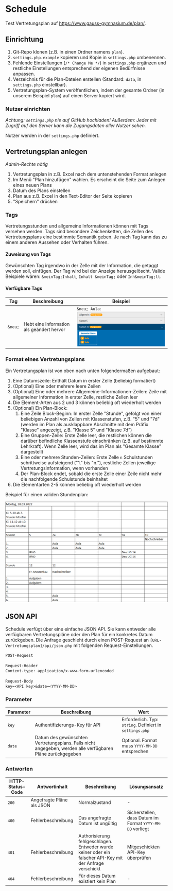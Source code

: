 # Schedule

Test
Vertretungsplan auf https://www.gauss-gymnasium.de/plan/.

## Einrichtung


1. Git-Repo klonen (z.B. in einen Ordner namens `plan`).
1. `settings.php.example` kopieren und Kopie in `settings.php` umbenennen.
1. Fehlende Einstellungen (`/* Change Me */`) in `settings.php` ergänzen und restliche Einstellungen entsprechend der eigenen Bedürfnisse anpassen.
1. Verzeichnis für die Plan-Dateien erstellen (Standard: `data`, in `settings.php` einstellbar).
1. Vertretungsplan-System veröffentlichen, indem der gesamte Ordner (in unserem Beispiel `plan`) auf einen Server kopiert wird.

### Nutzer einrichten

*Achtung: `settings.php` nie auf GitHub hochladen! Außerdem: Jeder mit Zugriff auf den Server kann die Zugangsdaten aller Nutzer sehen.*

Nutzer werden in der `settings.php` definiert.

## Vertretungsplan anlegen

*Admin-Rechte nötig*

1. Vertretungsplan in z.B. Excel nach dem untenstehenden Format anlegen
1. Im Menü "Plan hinzufügen" wählen. Es erscheint die Seite zum Anlegen eines neuen Plans
1. Datum des Plans einstellen
1. Plan aus z.B. Excel in den Text-Editor der Seite kopieren
1. "Speichern" drücken

### Tags

Vertretungsstunden und allgemeine Informationen können mit Tags versehen werden. Tags sind besondere Zeichenketten, die Zellen des Vertretungsplans eine bestimmte Semantik geben. Je nach Tag kann das zu einem anderen Aussehen oder Verhalten führen.

#### Zuweisung von Tags

Gewünschten Tag irgendwo in der Zelle mit der Information, die getaggt werden soll, einfügen. Der Tag wird bei der Anzeige herausgelöscht. Valide Beispiele wären: `&meinTag;Inhalt`, `Inhalt &meinTag;` oder `Inh&meinTag;lt`.

#### Verfügbare Tags

Tag     | Beschreibung                              | Beispiel
--------|-------------------------------------------|-------------
`&neu;` | Hebt eine Information als geändert hervor | `&neu; Aula`: ![Getaggte Inhalte werden hervorgehoben](img/ExampleLessonChanged.png)

### Format eines Vertretungsplans

Ein Vertretungsplan ist von oben nach unten folgendermaßen aufgebaut:

1. Eine Datumszeile: Enthält Datum in erster Zelle (beliebig formatiert)
1. (Optional) Eine oder mehrere leere Zeilen
1. (Optional) Eine oder mehrere Allgemeine-Informationen-Zeilen: Zeile mit allgemeiner Information in erster Zelle, restliche Zellen leer
1. Die Element-Arten aus 2 und 3 können beliebig oft wiederholt werden
1. (Optional) Ein Plan-Block:
    1. Eine Zeile Block-Beginn: In erster Zelle "Stunde", gefolgt von einer beliebigen Anzahl von Zellen mit Klassenstufen, z.B. "5" und "7d" (werden im Plan als ausklappbare Abschnitte mit dem Präfix "Klasse" angezeigt, z.B. "Klasse 5" und "Klasse 7d")
    1. Eine Gruppen-Zeile: Erste Zelle leer, die restlichen können die darüber befindliche Klassenstufe einschränken (z.B. auf bestimmte Lehrkraft). Wenn Zelle leer, wird das im Plan als "Gesamte Klasse" dargestellt
    1. Eine oder mehrere Stunden-Zeilen: Erste Zelle `n` Schulstunden schrittweise aufsteigend ("1." bis "n."), restliche Zellen jeweilige Vertretungsinformation, wenn vorhanden
    4. Der Plan-Block endet, sobald die erste Zelle einer Zeile nicht mehr die nachfolgende Schulstunde beinhaltet
1. Die Elementarten 2-5 können beliebig oft wiederholt werden

Beispiel für einen validen Stundenplan:

![Beispiel für einen Vertretungsplan](img/ExampleSchedule.png)

## JSON API

Schedule verfügt über eine einfache JSON API. Sie kann entweder alle verfügbaren Vertretungspläne oder den Plan für ein konkretes Datum zurückgeben.
Die Anfrage geschieht durch einen POST-Request an `[URL-Vertretungsplan]/api/json.php` mit folgenden Request-Einstellungen.

```
POST-Request

Request-Header
Content-type: application/x-www-form-urlencoded

Request-Body
key=<API key>&date=<YYYY-MM-DD>
```

### Parameter

Parameter | Beschreibung | Wert
----------|--------------|-----
`key` | Authentifizierungs-Key für API | Erforderlich. Typ: `string`. Definiert in `settings.php`
`date` | Datum des gewünschten Vertretungsplans. Falls nicht angegeben, werden alle verfügbaren Pläne zurückgegeben | Optional. Format muss `YYYY-MM-DD` entsprechen

### Antworten

HTTP-Status-Code | Antwortinhalt | Beschreibung | Lösungsansatz
-----------------|---------------|--------------|----------------
`200` | Angefragte Pläne als JSON | Normalzustand | -
`400` | Fehlerbeschreibung | Das angefragte Datum ist ungültig | Sicherstellen, dass Datum im Format `YYYY-MM-DD` vorliegt
`401` | Fehlerbeschreibung | Authorisierung fehlgeschlagen. Entweder wurde keiner oder ein falscher API-Key mit der Anfrage verschickt | Mitgeschickten API-Key überprüfen
`404` | Fehlerbeschreibung | Für dieses Datum existiert kein Plan | -
